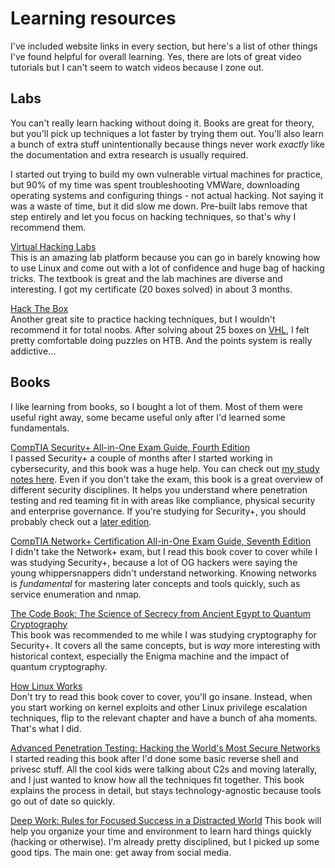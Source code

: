 # Learning resources
I've included website links in every section, but here's a list of other things I've found helpful for overall learning. Yes, there are lots of great video tutorials but I can't seem to watch videos because I zone out.

## Labs
You can't really learn hacking without doing it. Books are great for theory, but you'll pick up techniques a lot faster by trying them out. You'll also learn a bunch of extra stuff unintentionally because things never work *exactly* like the documentation and extra research is usually required.

I started out trying to build my own vulnerable virtual machines for practice, but 90% of my time was spent troubleshooting VMWare, downloading operating systems and configuring things - not actual hacking. Not saying it was a waste of time, but it did slow me down. Pre-built labs remove that step entirely and let you focus on hacking techniques, so that's why I recommend them.

[Virtual Hacking Labs](https://www.virtualhackinglabs.com/)<br/>
This is an amazing lab platform because you can go in barely knowing how to use Linux and come out with a lot of confidence and huge bag of hacking tricks. The textbook is great and the lab machines are diverse and interesting. I got my certificate (20 boxes solved) in about 3 months.

[Hack The Box](https://www.hackthebox.eu/)<br/>
Another great site to practice hacking techniques, but I wouldn't recommend it for total noobs. After solving about 25 boxes on [VHL](https://www.virtualhackinglabs.com/), I felt pretty comfortable doing puzzles on HTB. And the points system is really addictive...

## Books
I like learning from books, so I bought a lot of them. Most of them were useful right away, some became useful only after I'd learned some fundamentals.

[CompTIA Security+ All-in-One Exam Guide, Fourth Edition](https://www.amazon.com/CompTIA-Security-Guide-Fourth-SY0-401/dp/0071841245)<br/>
I passed Security+ a couple of months after I started working in cybersecurity, and this book was a huge help. You can check out [my study notes here](https://docs.google.com/document/d/1na4k4uGhpQA30pd02DrLYe2r2ukBwzUQ_CcA52Jn7Zs/edit?usp=sharing). Even if you don't take the exam, this book is a great overview of different security disciplines. It helps you understand where penetration testing and red teaming fit in with areas like compliance, physical security and enterprise governance. If you're studying for Security+, you should probably check out a [later edition](https://www.amazon.com/CompTIA-Security-Guide-Fifth-SY0-501/dp/1260019322/ref=pd_lpo_sbs_14_t_1?_encoding=UTF8&psc=1&refRID=KBMRK6TWZK5PVTADXDJC).

[CompTIA Network+ Certification All-in-One Exam Guide, Seventh Edition](https://www.amazon.com/CompTIA-Network-Certification-Seventh-N10-007/dp/1260122387/)<br/>
I didn't take the Network+ exam, but I read this book cover to cover while I was studying Security+, because a lot of OG hackers were saying the young whippersnappers didn't understand networking. Knowing networks is *fundamental* for mastering later concepts and tools quickly, such as service enumeration and nmap.

[The Code Book: The Science of Secrecy from Ancient Egypt to Quantum Cryptography](https://www.amazon.com/Code-Book-Science-Secrecy-Cryptography/dp/0385495323)<br/>
This book was recommended to me while I was studying cryptography for Security+. It covers all the same concepts, but is *way* more interesting with historical context, especially the Enigma machine and the impact of quantum cryptography.

[How Linux Works](https://www.amazon.com/How-Linux-Works-2nd-Superuser/dp/1593275676/)<br/>
Don't try to read this book cover to cover, you'll go insane. Instead, when you start working on kernel exploits and other Linux privilege escalation techniques, flip to the relevant chapter and have a bunch of aha moments. That's what I did.

[Advanced Penetration Testing: Hacking the World's Most Secure Networks](https://www.amazon.com/Advanced-Penetration-Testing-Hacking-Networks/dp/1119367689/)<br/>
I started reading this book after I'd done some basic reverse shell and privesc stuff. All the cool kids were talking about C2s and moving laterally, and I just wanted to know how all the techniques fit together. This book explains the process in detail, but stays technology-agnostic because tools go out of date so quickly.

[Deep Work: Rules for Focused Success in a Distracted World](https://www.amazon.com/Deep-Work-Focused-Success-Distracted/dp/1455586692)
This book will help you organize your time and environment to learn hard things quickly (hacking or otherwise). I'm already pretty disciplined, but I picked up some good tips. The main one: get away from social media.

